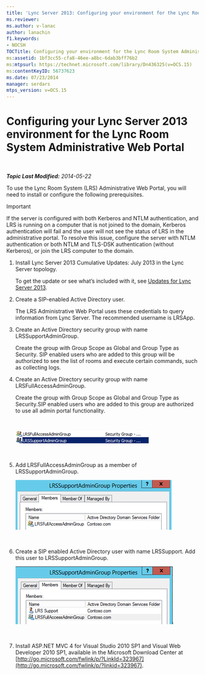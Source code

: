 ```yaml
---
title: 'Lync Server 2013: Configuring your environment for the Lync Room System Administrative Web Portal'
ms.reviewer: 
ms.author: v-lanac
author: lanachin
f1.keywords:
- NOCSH
TOCTitle: Configuring your environment for the Lync Room System Administrative Web Portal
ms:assetid: 1bf3cc55-cfa8-46ee-a8bc-6dab3bff76b2
ms:mtpsurl: https://technet.microsoft.com/library/Dn436325(v=OCS.15)
ms:contentKeyID: 56737623
ms.date: 07/23/2014
manager: serdars
mtps_version: v=OCS.15
---
```


<div data-xmlns="http://www.w3.org/1999/xhtml">

<div class="topic" data-xmlns="http://www.w3.org/1999/xhtml" data-msxsl="urn:schemas-microsoft-com:xslt" data-cs="http://msdn.microsoft.com/">

<div data-asp="http://msdn2.microsoft.com/asp">

# Configuring your Lync Server 2013 environment for the Lync Room System Administrative Web Portal

</div>

<div id="mainSection">

<div id="mainBody">

<span> </span>

_**Topic Last Modified:** 2014-05-22_

To use the Lync Room System (LRS) Administrative Web Portal, you will need to install or configure the following prerequisites.

<div>


> [!IMPORTANT]  
> If the server is configured with both Kerberos and NTLM authentication, and LRS is running on a computer that is not joined to the domain, Kerberos authentication will fail and the user will not see the status of LRS in the administrative portal. To resolve this issue, configure the server with NTLM authentication or both NTLM and TLS-DSK authentication (without Kerberos), or join the LRS computer to the domain.



</div>

1.  Install Lync Server 2013 Cumulative Updates: July 2013 in the Lync Server topology.
    
    To get the update or see what’s included with it, see [Updates for Lync Server 2013](http://go.microsoft.com/fwlink/p/?linkid=323959).

2.  Create a SIP-enabled Active Directory user.
    
    The LRS Administrative Web Portal uses these credentials to query information from Lync Server. The recommended username is LRSApp.

3.  Create an Active Directory security group with name LRSSupportAdminGroup.
    
    Create the group with Group Scope as Global and Group Type as Security. SIP enabled users who are added to this group will be authorized to see the list of rooms and execute certain commands, such as collecting logs.

4.  Create an Active Directory security group with name LRSFullAccessAdminGroup.
    
    Create the group with Group Scope as Global and Group Type as Security.SIP enabled users who are added to this group are authorized to use all admin portal functionality.
    
     
    
    ![List of Admin Groups with security group role](images/Dn436325.5d432819-a2e2-452c-bc2a-5d4ee79d8c33(OCS.15).png "List of Admin Groups with security group role")  
    
     

5.  Add LRSFullAccessAdminGroup as a member of LRSSupportAdminGroup.
    
    ![LRSSupportAdminGroup Properties Members page](images/Dn436325.91a4a28a-cacf-4ef6-aac1-915ec41c9648(OCS.15).png "LRSSupportAdminGroup Properties Members page")  
    
     

6.  Create a SIP enabled Active Directory user with name LRSSupport. Add this user to LRSSupportAdminGroup.
    
    ![LRSSupportAdminGroup Properties Members page](images/Dn436325.7638055d-22ac-4909-914d-1966f5623909(OCS.15).png "LRSSupportAdminGroup Properties Members page")  
    
     

7.  Install ASP.NET MVC 4 for Visual Studio 2010 SP1 and Visual Web Developer 2010 SP1, available in the Microsoft Download Center at [http://go.microsoft.com/fwlink/p/?LinkId=323967](http://go.microsoft.com/fwlink/p/?linkid=323967).

</div>

<span> </span>

</div>

</div>

</div>

